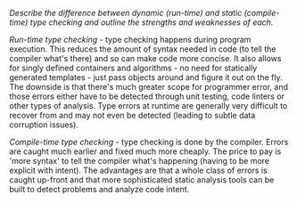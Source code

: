 _Describe the difference between dynamic (run-time) and static (compile-time) type checking and outline the strengths and weaknesses of each._

*Run-time type checking* - type checking happens during program execution. This reduces the amount of syntax needed in code (to tell the compiler what's there) and so can make code more concise. It also allows for singly defined containers and algorithms - no need for statically generated templates - just pass objects around and figure it out on the fly. The downside is that there's much greater scope for programmer error, and those errors either have to be detected through unit testing, code linters or other types of analysis. Type errors at runtime are generally very difficult to recover from and may not even be detected (leading to subtle data corruption issues).

*Compile-time type checking* - type checking is done by the compiler. Errors are caught much earlier and fixed much more cheaply. The price to pay is 'more syntax' to tell the compiler what's happening (having to be more explicit with intent). The advantages are that a whole class of errors is caught up-front and that more sophisticated static analysis tools can be built to detect problems and analyze code intent. 
